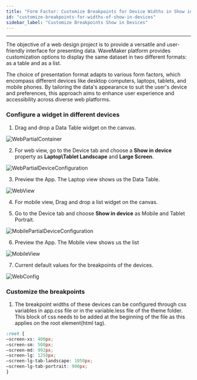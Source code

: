 ```yaml
---
title: "Form Factor: Customize Breakpoints for Device Widths in Show in Devices"
id: "customize-breakpoints-for-widths-of-show-in-devices"
sidebar_label: "Customize Breakpoints Show in Devices"
---
```

---

The objective of a web design project is to provide a versatile and user-friendly interface for presenting data. WaveMaker platform provides customization options to display the same dataset in two different formats: as a table and as a list. 

The choice of presentation format adapts to various form factors, which encompass different devices like desktop computers, laptops, tablets, and mobile phones. By tailoring the data's appearance to suit the user's device and preferences, this approach aims to enhance user experience and accessibility across diverse web platforms.

### Configure a widget in different devices 

1. Drag and drop a Data Table widget on the canvas.

![WebPartialContainer](/learn/assets/webPartialContainer.png)

2. For web view, go to the Device tab and choose a **Show in device** property as **Laptop\Tablet Landscape** and **Large Screen**.

![WebPartialDeviceConfiguration](/learn/assets/webPartialDeviceConfig.png)

3. Preview the App. The Laptop view shows us the Data Table.

![WebView](/learn/assets/webPartialPreview.png)

4. For mobile view, Drag and drop a list widget on the canvas.

5. Go to the Device tab and choose **Show in device** as Mobile and Tablet Portrait.

![MobilePartialDeviceConfiguration](/learn/assets/mobilePartialDeviceConfig.png)
    
6. Preview the App. The Mobile view shows us the list
   
![MobileView](/learn/assets/mobilePartialPreview.png)

7. Current default values for the breakpoints of the devices.

![WebConfig](/learn/assets/breakpoints.png)

### Customize the breakpoints

1. The breakpoint widths of these devices can be configured through css variables in app.css file or in the variable.less file of the theme folder.
This block of css needs to be added at the beginning of the file as this applies on the root element(html tag).

```css  
:root {
–screen-xs: 400px;
–screen-sm: 500px;
–screen-md: 992px;
–screen-lg: 1250px;
–screen-lg-tab-landscape: 1050px;
–screen-lg-tab-portrait: 900px;
}
```